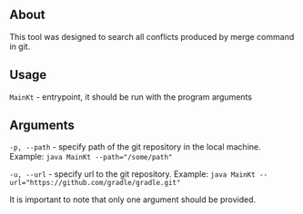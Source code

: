 ## About

This tool was designed to search all conflicts produced by merge command in git.

## Usage

`MainKt` - entrypoint, it should be run with the program arguments

## Arguments
`-p, --path` - specify path of the git repository in the local machine. Example: `java MainKt --path="/some/path"`

`-u, --url` - specify url to the git repository. Example: `java MainKt --url="https://github.com/gradle/gradle.git"`

It is important to note that only one argument should be provided. 